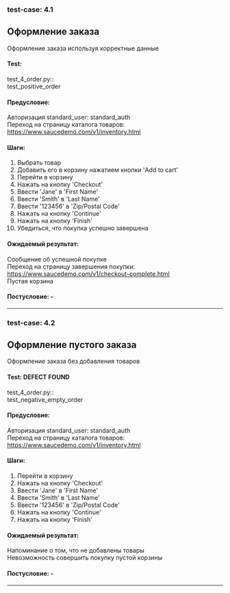 ### test-case: 4.1  
## Оформление заказа  
Оформление заказа используя корректные данные  
#### Test:  
test_4_order.py::  
test_positive_order  
#### Предусловие:  
Авторизация standard_user: standard_auth  
Переход на страницу каталога товаров:  
https://www.saucedemo.com/v1/inventory.html  
#### Шаги:  
1. Выбрать товар  
2. Добавить его в корзину нажатием кнопки 'Add to cart'  
3. Перейти в корзину  
4. Нажать на кнопку 'Checkout'  
5. Ввести 'Jane' в 'First Name'  
6. Ввести 'Smith' в 'Last Name'  
7. Ввести '123456' в 'Zip/Postal Code'  
8. Нажать на кнопку 'Continue'  
9. Нажать на кнопку 'Finish'  
10. Убедиться, что покупка успешно завершена  
#### Ожидаемый результат:  
Сообщение об успешной покупке  
Переход на страницу завершения покупки:  
https://www.saucedemo.com/v1/checkout-complete.html  
Пустая корзина
#### Постусловие: -  

----------------------------------------------------------------

### test-case: 4.2  
## Оформление пустого заказа  
Оформление заказа без добавления товаров  
#### Test: DEFECT FOUND  
test_4_order.py::  
test_negative_empty_order  
#### Предусловие:  
Авторизация standard_user: standard_auth  
Переход на страницу каталога товаров:  
https://www.saucedemo.com/v1/inventory.html  
#### Шаги:    
1. Перейти в корзину  
2. Нажать на кнопку 'Checkout'  
3. Ввести 'Jane' в 'First Name'  
4. Ввести 'Smith' в 'Last Name'  
5. Ввести '123456' в 'Zip/Postal Code'  
6. Нажать на кнопку 'Continue'  
7. Нажать на кнопку 'Finish'  
#### Ожидаемый результат:  
Напоминание о том, что не добавлены товары  
Невозможность совершить покупку пустой корзины  
#### Постусловие: -  

----------------------------------------------------------------
